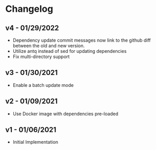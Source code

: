 # Changelog

## v4 - 01/29/2022

- Dependency update commit messages now link to the github diff between the old and new version.
- Utilize antq instead of sed for updating dependencies
- Fix multi-directory support

## v3 - 01/30/2021

- Enable a batch update mode

## v2 - 01/09/2021

- Use Docker image with dependencies pre-loaded

## v1 - 01/06/2021

- Initial Implementation
